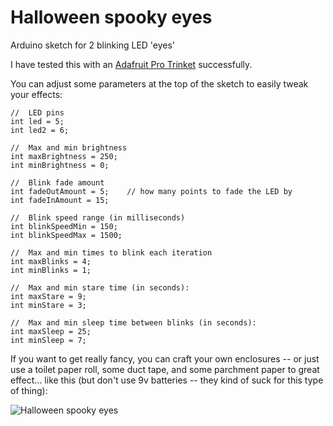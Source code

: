 Halloween spooky eyes
===================

Arduino sketch for 2 blinking LED 'eyes'

I have tested this with an [Adafruit Pro Trinket](https://www.adafruit.com/products/2010) successfully.  

You can adjust some parameters at the top of the sketch to easily tweak your effects:

```Arduino
//  LED pins
int led = 5; 
int led2 = 6; 

//  Max and min brightness
int maxBrightness = 250;
int minBrightness = 0;

//  Blink fade amount
int fadeOutAmount = 5;    // how many points to fade the LED by
int fadeInAmount = 15;

//  Blink speed range (in milliseconds)
int blinkSpeedMin = 150;
int blinkSpeedMax = 1500;

//  Max and min times to blink each iteration
int maxBlinks = 4;
int minBlinks = 1;

//  Max and min stare time (in seconds):
int maxStare = 9;
int minStare = 3;

//  Max and min sleep time between blinks (in seconds):
int maxSleep = 25;
int minSleep = 7;
```
    
If you want to get really fancy, you can craft your own enclosures -- or just use a toilet paper roll, some duct tape, and some parchment paper to great effect... like this (but don't use 9v batteries -- they kind of suck for this type of thing): 

![Halloween spooky eyes](https://farm4.staticflickr.com/3946/15450734046_631ee7ee97.jpg)

